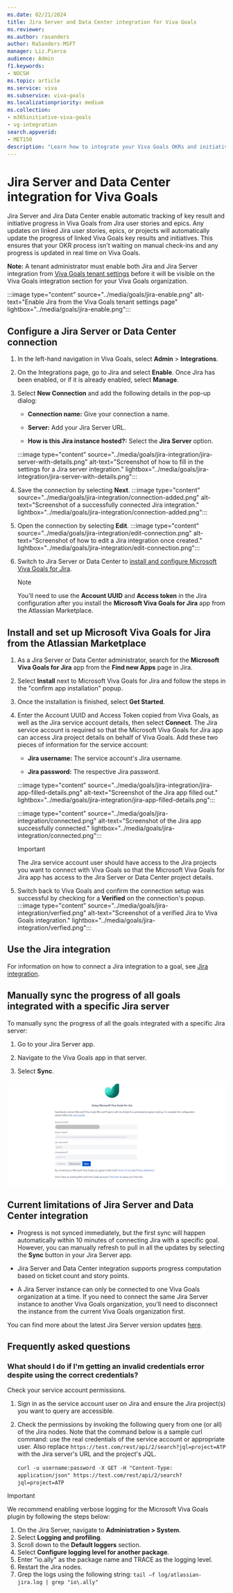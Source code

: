 ```yaml
---
ms.date: 02/21/2024
title: Jira Server and Data Center integration for Viva Goals
ms.reviewer: 
ms.author: rasanders
author: RaSanders-MSFT
manager: Liz.Pierce
audience: Admin
f1.keywords:
- NOCSH
ms.topic: article
ms.service: viva
ms.subservice: viva-goals
ms.localizationpriority: medium
ms.collection:  
- m365initiative-viva-goals
- vg-integration
search.appverid:
- MET150
description: "Learn how to integrate your Viva Goals OKRs and initiatives with Jira Server and Data Center."
---
```


# Jira Server and Data Center integration for Viva Goals

Jira Server and Jira Data Center enable automatic tracking of key result and initiative progress in Viva Goals from Jira user stories and epics. Any updates on linked Jira user stories, epics, or projects will automatically update the progress of linked Viva Goals key results and initiatives. This ensures that your OKR process isn't waiting on manual check-ins and any progress is updated in real time on Viva Goals.

**Note:** A tenant administrator must enable both Jira and Jira Server integration from [Viva Goals tenant settings](vg-integrations-administration-overview.md) before it will be visible on the Viva Goals integration section for your Viva Goals organization.

:::image type="content" source="../media/goals/jira-enable.png" alt-text="Enable Jira from the Viva Goals tenant settings page" lightbox="../media/goals/jira-enable.png":::

## Configure a Jira Server or Data Center connection

1. In the left-hand navigation in Viva Goals, select **Admin** > **Integrations**.

1. On the Integrations page, go to Jira and select **Enable**. Once Jira has been enabled, or if it is already enabled, select **Manage**.

1. Select **New Connection** and add the following details in the pop-up dialog:

    - **Connection name:** Give your connection a name.

    - **Server:** Add your Jira Server URL.

    - **How is this Jira instance hosted?:** Select the **Jira Server** option.

    :::image type="content" source="../media/goals/jira-integration/jira-server-with-details.png" alt-text="Screenshot of how to fill in the settings for a Jira server integration." lightbox="../media/goals/jira-integration/jira-server-with-details.png":::

1. Save the connection by selecting **Next**.
    :::image type="content" source="../media/goals/jira-integration/connection-added.png" alt-text="Screenshot of a successfully connected Jira integration." lightbox="../media/goals/jira-integration/connection-added.png":::

1. Open the connection by selecting **Edit**.
    :::image type="content" source="../media/goals/jira-integration/edit-connection.png" alt-text="Screenshot of how to edit a Jira integration once created." lightbox="../media/goals/jira-integration/edit-connection.png":::

1. Switch to Jira Server or Data Center to [install and configure Microsoft Viva Goals for Jira](#install-and-set-up-microsoft-viva-goals-for-jira-from-the-atlassian-marketplace).

    > [!NOTE]
    > You'll need to use the **Account UUID** and **Access token** in the Jira configuration after you install the **Microsoft Viva Goals for Jira** app from the Atlassian Marketplace.

## Install and set up Microsoft Viva Goals for Jira from the Atlassian Marketplace

1. As a Jira Server or Data Center administrator, search for the **Microsoft Viva Goals for Jira** app from the **Find new Apps** page in Jira. <!--Editor's Note: Name of page not fact-checked.-->

1. Select **Install** next to Microsoft Viva Goals for Jira and follow the steps in the "confirm app installation" popup.

1. Once the installation is finished, select **Get Started**.

1. Enter the Account UUID and Access Token copied from Viva Goals, as well as the Jira service account details, then select **Connect**. The Jira service account is required so that the Microsoft Viva Goals for Jira app can access Jira project details on behalf of Viva Goals. Add these two pieces of information for the service account:

    - **Jira username:** The service account's Jira username.

    - **Jira password:** The respective Jira password.

    :::image type="content" source="../media/goals/jira-integration/jira-app-filled-details.png" alt-text="Screenshot of the Jira app filled out." lightbox="../media/goals/jira-integration/jira-app-filled-details.png":::

    :::image type="content" source="../media/goals/jira-integration/connected.png" alt-text="Screenshot of the Jira app successfully connected." lightbox="../media/goals/jira-integration/connected.png":::

   > [!IMPORTANT]
   > The Jira service account user should have access to the Jira projects you want to connect with Viva Goals so that the Microsoft Viva Goals for Jira app has access to the Jira Server or Data Center project details.

1. Switch back to Viva Goals and confirm the connection setup was successful by checking for a **Verified** on the connection's popup.
    :::image type="content" source="../media/goals/jira-integration/verfied.png" alt-text="Screenshot of a verified Jira to Viva Goals integration." lightbox="../media/goals/jira-integration/verfied.png":::

## Use the Jira integration

For information on how to connect a Jira integration to a goal, see [Jira integration](jira-integration.md).

## Manually sync the progress of all goals integrated with a specific Jira server

To manually sync the progress of all the goals integrated with a specific Jira server:

1. Go to your Jira Server app.

1. Navigate to the Viva Goals app in that server.

1. Select **Sync**.

![Screenshot showing the Setup Microsoft Viva Goals for Jira page.](../media/goals/jira-integration/jira-vg-app.png)

## Current limitations of Jira Server and Data Center integration

- Progress is not synced immediately, but the first sync will happen automatically within 10 minutes of connecting Jira with a specific goal. However, you can manually refresh to pull in all the updates by selecting the **Sync** button in your Jira Server app.

- Jira Server and Data Center integration supports progress computation based on ticket count and story points.

- A Jira Server instance can only be connected to one Viva Goals organization at a time. If you need to connect the same Jira Server instance to another Viva Goals organization, you'll need to disconnect the instance from the current Viva Goals organization first.

You can find more about the latest Jira Server version updates [here](https://www.atlassian.com/migration/assess/journey-to-cloud).

## Frequently asked questions

### What should I do if I'm getting an invalid credentials error despite using the correct credentials?

Check your service account permissions.

1. Sign in as the service account user on Jira and ensure the Jira project(s) you want to query are accessible.

1. Check the permissions by invoking the following query from one (or all) of the Jira nodes. Note that the command below is a sample curl command: use the real credentials of the service account or appropriate user. Also replace `https://test.com/rest/api/2/search?jql=project=ATP` with the Jira server's URL and the project's JQL.

    `curl -u username:password -X GET -H "Content-Type: application/json" https://test.com/rest/api/2/search?jql=project=ATP`

> [!IMPORTANT]
> We recommend enabling verbose logging for the Microsoft Viva Goals plugin by following the steps below:
> 1. On the Jira Server, navigate to **Administration > System**.
> 1. Select **Logging and profiling**.
> 1. Scroll down to the **Default loggers** section.
> 1. Select **Configure logging level for another package**.
> 1. Enter "io.ally" as the package name and TRACE as the logging level.
> 1. Restart the Jira nodes.
> 1. Grep the logs using the following string: `tail –f log/atlassian-jira.log | grep "io\.ally"`
